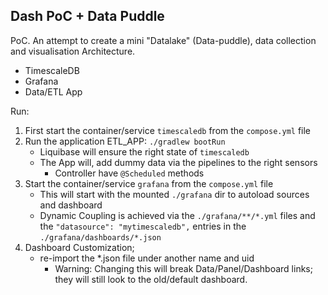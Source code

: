 
## Dash PoC + Data Puddle

PoC. An attempt to create a mini "Datalake" (Data-puddle), data collection and visualisation Architecture. 

- TimescaleDB
- Grafana
- Data/ETL App

Run:
1. First start the container/service `timescaledb` from the `compose.yml` file
2. Run the application ETL_APP: `./gradlew bootRun`
    - Liquibase will ensure the right state of `timescaledb`
    - The App will, add dummy data via the pipelines to the right sensors
        - Controller have `@Scheduled` methods
3. Start the container/service `grafana` from the `compose.yml` file
    - This will start with the mounted `./grafana` dir to autoload sources and dashboard
    - Dynamic Coupling is achieved via the `./grafana/**/*.yml` files and the `"datasource": "mytimescaledb",` entries in the `./grafana/dashboards/*.json`
4. Dashboard Customization;
    - re-import the *.json file under another name and uid
      - Warning: Changing this will break Data/Panel/Dashboard links; they will still look to the old/default dashboard.
